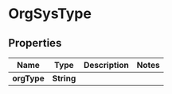 
# OrgSysType

## Properties
Name | Type | Description | Notes
------------ | ------------- | ------------- | -------------
**orgType** | **String** |  | 



